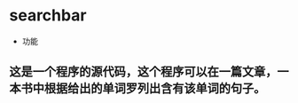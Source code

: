 #                                       searchbar
* 功能
##      这是一个程序的源代码，这个程序可以在一篇文章，一本书中根据给出的单词罗列出含有该单词的句子。
